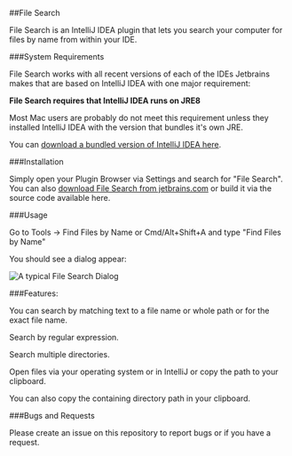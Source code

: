 ##File Search

File Search is an IntelliJ IDEA plugin that lets you search your computer for files by name from within your IDE.

###System Requirements

File Search works with all recent versions of each of the IDEs Jetbrains makes
that are based on IntelliJ IDEA with one major requirement:

**File Search requires that IntelliJ IDEA runs on JRE8**

Most Mac users are probably do not meet this requirement unless they installed IntelliJ IDEA with the version
that bundles it's own JRE.

You can [download a bundled version of IntelliJ IDEA here](https://confluence.jetbrains.com/display/IntelliJIDEA/Previous+IntelliJ+IDEA+Releases).

###Installation

Simply open your Plugin Browser via Settings and search for "File Search". You can also 
[download File Search from jetbrains.com](https://plugins.jetbrains.com/plugin/7867?pr=) or build it via the source
code available here.

###Usage

Go to Tools -> Find Files by Name or Cmd/Alt+Shift+A and type "Find Files by Name"

You should see a dialog appear:

![A typical File Search Dialog](http://i.imgur.com/sM2e10e.png)


###Features:

You can search by matching text to a file name or whole path or for the exact file name.

Search by regular expression.

Search multiple directories.

Open files via your operating system or in IntelliJ or copy the path to your clipboard.

You can also copy the containing directory path in your clipboard.


###Bugs and Requests

Please create an issue on this repository to report bugs or if you have a request.